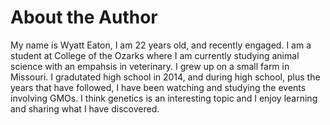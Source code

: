 # About the Author
My name is Wyatt Eaton, I am 22 years old, and recently engaged. 
I am a student at College of the Ozarks where I am currently studying animal science with an empahsis in veterinary. I grew up on a small farm in Missouri. I gradutated high school in 2014, and during high school, plus the years that have followed, I have been watching and studying the events involving GMOs. I think genetics is an interesting topic and I enjoy learning and sharing what I have discovered.  
